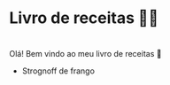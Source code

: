 # Livro de receitas :man_cook:

# 

Olá! Bem vindo ao meu livro de receitas :clap:

- Strognoff de frango

  
